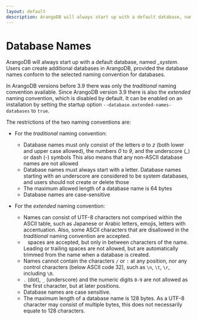 ```yaml
---
layout: default
description: ArangoDB will always start up with a default database, named _system
---
```

Database Names
==============

ArangoDB will always start up with a default database, named *_system*.
Users can create additional databases in ArangoDB, provided the database
names conform to the selected naming convention for databases.

In ArangoDB versions before 3.9 there was only the _traditional_ naming
convention available. Since ArangoDB version 3.9 there is also the _extended_
naming convention, which is disabled by default. It can be enabled on an
installation by setting the startup option `--database.extended-names-databases`
to `true`.

The restrictions of the two naming conventions are:

* For the _traditional_ naming convention:
  * Database names must only consist of the letters *a* to *z* (both lower and
  upper case allowed), the numbers *0* to *9*, and the underscore (*_*) or 
  dash (*-*) symbols
  This also means that any non-ASCII database names are not allowed
  * Database names must always start with a letter. Database names starting 
  with an underscore are considered to be system databases, and users should 
  not create or delete those
  * The maximum allowed length of a database name is 64 bytes
  * Database names are case-sensitive

* For the _extended_ naming convention:
  * Names can consist of UTF-8 characters not comprised within the ASCII table, such as Japanese or Arabic letters, emojis, letters with accentuation. Also, some ASCII characters that are disallowed in the _traditional_ naming convention are accepted.
  * ` ` spaces are accepted, but only in between characters of the name. Leading or trailing spaces are not allowed, but are automatically trimmed from the name when a database is created.
  * Names cannot contain the characters `/` or `:` at any position, nor any control characters (below ASCII code 32), such as `\n`, `\t`, `\r`, including `\0`.
  * `.` (dot), `_` (underscore) and the numeric digits `0-9` are not allowed as the first character, but at later positions.
  * Database names are case sensitive.
  * The maximum length of a database name is 128 bytes. As a UTF-8 character may consist of multiple bytes, this does not necessarily equate to 128 characters.
  
